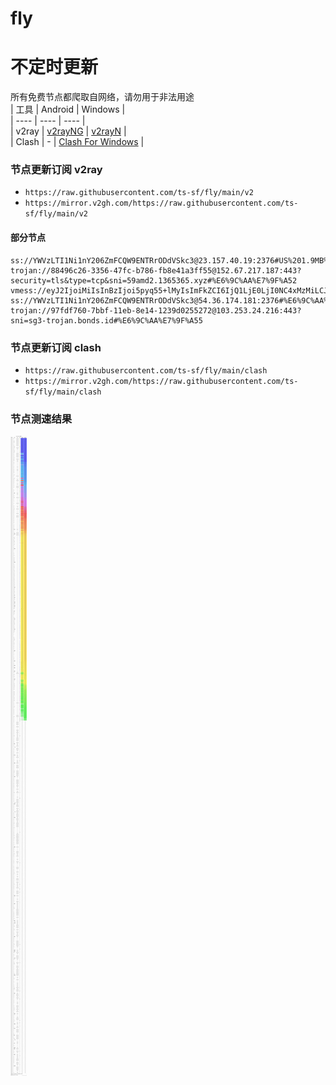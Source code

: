 # fly
# 不定时更新
所有免费节点都爬取自网络，请勿用于非法用途  
|  工具  | Android  | Windows  |  
|  ----  | ----   | ----  |  
| v2ray  | [v2rayNG](https://github.com/2dust/v2rayNG/releases) | [v2rayN](https://github.com/2dust/v2rayN/releases) |  
| Clash  | - | [Clash For Windows](https://github.com/2dust/clashN/releases) | 
  
### 节点更新订阅  v2ray
- `https://raw.githubusercontent.com/ts-sf/fly/main/v2`  
- `https://mirror.v2gh.com/https://raw.githubusercontent.com/ts-sf/fly/main/v2`  

#### 部分节点  
``` 
ss://YWVzLTI1Ni1nY206ZmFCQW9ENTRrODdVSkc3@23.157.40.19:2376#US%201.9MB%2Fs
trojan://88496c26-3356-47fc-b786-fb8e41a3ff55@152.67.217.187:443?security=tls&type=tcp&sni=59amd2.1365365.xyz#%E6%9C%AA%E7%9F%A52
vmess://eyJ2IjoiMiIsInBzIjoi5pyq55+lMyIsImFkZCI6IjQ1LjE0LjI0NC4xMzMiLCJwb3J0IjoiMjAyNCIsImlkIjoiYmYxZGQzMjgtYTYwNS00OGZkLTkxOGYtNDRjY2ExY2ZlMDdmIiwiYWlkIjoiMCIsInNjeSI6bnVsbCwibmV0Ijoid3MiLCJ0eXBlIjoibm9uZSIsImhvc3QiOiIiLCJwYXRoIjoiLyIsInRscyI6Im5vbmUiLCJzbmkiOiIiLCJ0ZXN0X25hbWUiOiIzIn0=
ss://YWVzLTI1Ni1nY206ZmFCQW9ENTRrODdVSkc3@54.36.174.181:2376#%E6%9C%AA%E7%9F%A54%201.7MB%2Fs
trojan://97fdf760-7bbf-11eb-8e14-1239d0255272@103.253.24.216:443?sni=sg3-trojan.bonds.id#%E6%9C%AA%E7%9F%A55
```
### 节点更新订阅  clash
- `https://raw.githubusercontent.com/ts-sf/fly/main/clash`  
- `https://mirror.v2gh.com/https://raw.githubusercontent.com/ts-sf/fly/main/clash`  

### 节点测速结果
![image](traffic.png)
